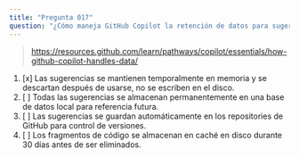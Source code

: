 ```yaml
---
title: "Pregunta 017"
question: "¿Cómo maneja GitHub Copilot la retención de datos para sugerencias de código en el IDE?"
---
```


> https://resources.github.com/learn/pathways/copilot/essentials/how-github-copilot-handles-data/
1. [x] Las sugerencias se mantienen temporalmente en memoria y se descartan después de usarse, no se escriben en el disco.
1. [ ] Todas las sugerencias se almacenan permanentemente en una base de datos local para referencia futura.
1. [ ] Las sugerencias se guardan automáticamente en los repositories de GitHub para control de versiones.
1. [ ] Los fragmentos de código se almacenan en caché en disco durante 30 días antes de ser eliminados.
